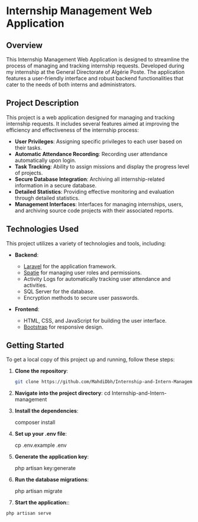 # Internship Management Web Application

## Overview

This Internship Management Web Application is designed to streamline the process of managing and tracking internship requests. Developed during my internship at the General Directorate of Algérie Poste. The application features a user-friendly interface and robust backend functionalities that cater to the needs of both interns and administrators.

## Project Description

This project is a web application designed for managing and tracking internship requests. It includes several features aimed at improving the efficiency and effectiveness of the internship process:

- **User Privileges**: Assigning specific privileges to each user based on their tasks.
- **Automatic Attendance Recording**: Recording user attendance automatically upon login.
- **Task Tracking**: Ability to assign missions and display the progress level of projects.
- **Secure Database Integration**: Archiving all internship-related information in a secure database.
- **Detailed Statistics**: Providing effective monitoring and evaluation through detailed statistics.
- **Management Interfaces**: Interfaces for managing internships, users, and archiving source code projects with their associated reports.

## Technologies Used

This project utilizes a variety of technologies and tools, including:

- **Backend**:
  - [Laravel](https://laravel.com) for the application framework.
  - [Spatie](https://spatie.be/docs/laravel-permission/v5/introduction) for managing user roles and permissions.
  - Activity Logs for automatically tracking user attendance and activities.
  - SQL Server for the database.
  - Encryption methods to secure user passwords.

- **Frontend**:
  - HTML, CSS, and JavaScript for building the user interface.
  - [Bootstrap](https://getbootstrap.com) for responsive design.

## Getting Started

To get a local copy of this project up and running, follow these steps:

1. **Clone the repository**:
   ```bash
   git clone https://github.com/MahdiDbh/Internship-and-Intern-Management.git

2. **Navigate into the project directory**:
 cd Internship-and-Intern-management 

3. **Install the dependencies**:
   
     composer install

5. **Set up your .env file**:
 
    cp .env.example .env

6. **Generate the application key**:
   
    php artisan key:generate

7. **Run the database migrations**:
   
    php artisan migrate


8. **Start the application:**: 
 ```bash
 php artisan serve
